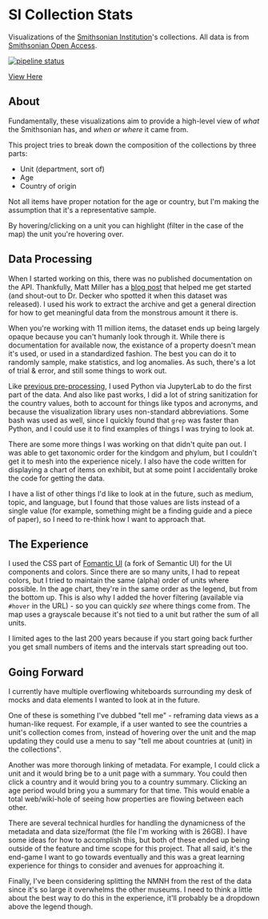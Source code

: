 # SI Collection Stats

Visualizations of the [Smithsonian Institution](https://www.si.edu/)'s collections.
All data is from [Smithsonian Open Access](https://www.si.edu/openaccess).

[![pipeline status](https://gitlab.com/ctmartin/si-collections/badges/master/pipeline.svg)](https://gitlab.com/ctmartin/si-collections/-/commits/master)

[View Here](https://si.ctmartin.dev/)

## About

Fundamentally, these visualizations aim to provide a high-level view of _what_ the Smithsonian has, and _when or where_ it came from.

This project tries to break down the composition of the collections by three parts:

* Unit (department, sort of)
* Age
* Country of origin

Not all items have proper notation for the age or country, but I'm making the assumption that it's a representative sample.

By hovering/clicking on a unit you can highlight (filter in the case of the map) the unit you're hovering over.

## Data Processing

When I started working on this, there was no published documentation on the API.
Thankfully, Matt Miller has a [blog post](https://thisismattmiller.com/post/smithsonian-open-access-data-release/) that helped me get started (and shout-out to Dr. Decker who spotted it when this dataset was released).
I used his work to extract the archive and get a general direction for how to get meaningful data from the monstrous amount it there is.

When you're working with 11 million items, the dataset ends up being largely opaque because you can't humanly look through it.
While there is documentation for available now, the existance of a property doesn't mean it's used, or used in a standardized fashion.
The best you can do it to randomly sample, make statistics, and log anomalies.
As such, there's a lot of trial & error, and still some things to work out.

Like [previous pre-processing](https://vis.ctmartin.me/museums/met/), I used Python via JupyterLab to do the first part of the data.
And also like past works, I did a lot of string sanitization for the country values, both to account for things like typos and acronyms, and because the visualization library uses non-standard abbreviations.
Some bash was used as well, since I quickly found that `grep` was faster than Python, and I could use it to find examples of things I was trying to look at.

There are some more things I was working on that didn't quite pan out.
I was able to get taxonomic order for the kindgom and phylum, but I couldn't get it to mesh into the experience nicely.
I also have the code written for displaying a chart of items on exhibit, but at some point I accidentally broke the code for getting the data.

I have a list of other things I'd like to look at in the future, such as medium, topic, and language, but I found that those values are lists instead of a single value (for example, something might be a finding guide and a piece of paper), so I need to re-think how I want to approach that.

## The Experience

I used the CSS part of [Fomantic UI](https://fomantic-ui.com/) (a fork of Semantic UI) for the UI components and colors.
Since there are so many units, I had to repeat colors, but I tried to maintain the same (alpha) order of units where possible.
In the age chart, they're in the same order as the legend, but from the bottom up.
This is also why I added the hover filtering (available via `#hover` in the URL) - so you can quickly _see_ where things come from.
The map uses a grayscale because it's not tied to a unit but rather the sum of all units.

I limited ages to the last 200 years because if you start going back further you get small numbers of items and the intervals start spreading out too.

## Going Forward

I currently have multiple overflowing whiteboards surrounding my desk of mocks and data elements I wanted to look at in the future.

One of these is something I've dubbed "tell me" - reframing data views as a human-like request.
For example, if a user wanted to see the countries a unit's collection comes from, instead of hovering over the unit and the map updating they could use a menu to say "tell me about countries at (unit) in the collections".

Another was more thorough linking of metadata.
For example, I could click a unit and it would bring be to a unit page with a summary.
You could then click a country and it would bring you to a country summary.
Clicking an age period would bring you a summary for that time.
This would enable a total web/wiki-hole of seeing how properties are flowing between each other.

There are several technical hurdles for handling the dynamicness of the metadata and data size/format (the file I'm working with is 26GB).
I have some ideas for how to accomplish this, but both of these ended up being outside of the feature and time scope for this project.
That all said, it's the end-game I want to go towards eventually and this was a great learning experience for things to consider and avenues for approaching it.

Finally, I've been considering splitting the NMNH from the rest of the data since it's so large it overwhelms the other museums.
I need to think a little about the best way to do this in the experience, it'll probably be a dropdown above the legend though.